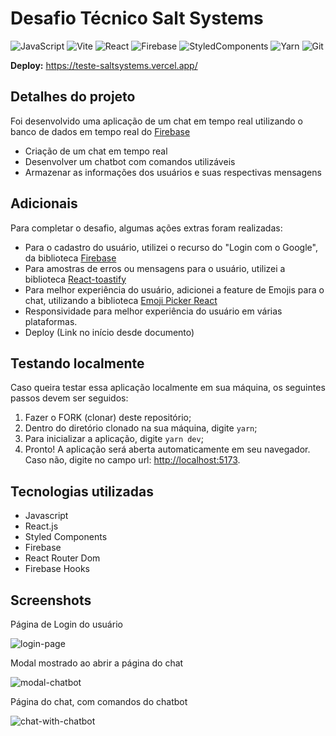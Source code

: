 <h1> Desafio Técnico Salt Systems </h1>

![JavaScript](https://img.shields.io/badge/JavaScript-F7DF1E.svg?style=for-the-badge&logo=JavaScript&logoColor=black)
![Vite](https://img.shields.io/badge/Vite-646CFF.svg?style=for-the-badge&logo=Vite&logoColor=white)
![React](https://img.shields.io/badge/React-61DAFB.svg?style=for-the-badge&logo=React&logoColor=black)
![Firebase](https://img.shields.io/badge/Firebase-FFCA28.svg?style=for-the-badge&logo=Firebase&logoColor=black)
![StyledComponents](https://img.shields.io/badge/styledcomponents-DB7093.svg?style=for-the-badge&logo=styled-components&logoColor=white)
![Yarn](https://img.shields.io/badge/Yarn-2C8EBB.svg?style=for-the-badge&logo=Yarn&logoColor=white)
![Git](https://img.shields.io/badge/Git-F05032.svg?style=for-the-badge&logo=Git&logoColor=white)

__Deploy:__ <https://teste-saltsystems.vercel.app/>

<h2>Detalhes do projeto</h2>
Foi desenvolvido uma aplicação de um chat em tempo real utilizando o banco de dados em tempo real do <a href="https://firebase.google.com/">Firebase</a>

- Criação de um chat em tempo real
- Desenvolver um chatbot com comandos utilizáveis
- Armazenar as informações dos usuários e suas respectivas mensagens

<h2>Adicionais</h2>
Para completar o desafio, algumas ações extras foram realizadas:

- Para o cadastro do usuário, utilizei o recurso do "Login com o Google", da biblioteca <a href="https://firebase.google.com/">Firebase</a>
- Para amostras de erros ou mensagens para o usuário, utilizei a biblioteca <a href="https://fkhadra.github.io/react-toastify">React-toastify</a>
- Para melhor experiência do usuário, adicionei a feature de Emojis para o chat, utilizando a biblioteca <a href="https://github.com/ealush/emoji-picker-react">Emoji Picker React</a>
- Responsividade para melhor experiência do usuário em várias plataformas.
- Deploy (Link no início desde documento)

<h2>Testando localmente</h2>
Caso queira testar essa aplicação localmente em sua máquina, os seguintes passos devem ser seguidos:

1. Fazer o FORK (clonar) deste repositório;
2. Dentro do diretório clonado na sua máquina, digite `yarn`;
3. Para inicializar a aplicação, digite `yarn dev`;
4.  Pronto! A aplicação será aberta automaticamente em seu navegador. Caso não, digite no campo url: <http://localhost:5173>.

<h2>Tecnologias utilizadas</h2>

- Javascript
- React.js
- Styled Components
- Firebase
- React Router Dom
- Firebase Hooks

<h2>Screenshots</h2>

Página de Login do usuário

![login-page](https://user-images.githubusercontent.com/99763243/206442692-b6a30db0-59c6-469f-b2c0-787c70a19b87.png)

Modal mostrado ao abrir a página do chat

![modal-chatbot](https://user-images.githubusercontent.com/99763243/206443533-d1067c3c-12d9-4392-9036-b73b23e908c5.png)

Página do chat, com comandos do chatbot

![chat-with-chatbot](https://user-images.githubusercontent.com/99763243/206443975-9526a1e1-1c73-4f7f-858a-cfadc3a863fa.png)
